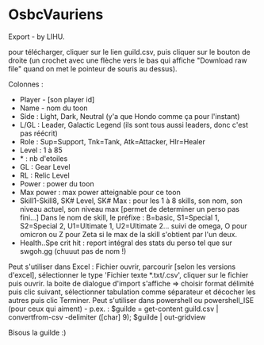 # OsbcVauriens

Export - by LIHU.

pour télécharger, cliquer sur le lien guild.csv, puis cliquer sur le bouton de droite (un crochet avec une flèche vers le bas qui affiche "Download raw file" quand on met le pointeur de souris au dessus).

Colonnes :
- Player - \[son player id\]
- Name - nom du toon
- Side : Light, Dark, Neutral (y'a que Hondo comme ça pour l'instant)
- L/GL : Leader, Galactic Legend (ils sont tous aussi leaders, donc c'est pas réécrit)
- Role : Sup=Support, Tnk=Tank, Atk=Attacker, Hlr=Healer
- Level : 1 à 85
- \* : nb d'etoiles
- GL : Gear Level
- RL : Relic Level
- Power : power du toon
- Max power : max power atteignable pour ce toon
- Skill1-Skill8, SK# Level, SK# Max : pour les 1 à 8 skills, son nom, son niveau actuel, son niveau max \[permet de determiner un perso pas fini...\]
  Dans le nom de skill, le préfixe : B=basic, S1=Special 1, S2=Special 2, U1=Ultimate 1, U2=Ultimate 2... suivi de omega, O pour omicron ou Z pour Zeta si le max de la skill s'obtient par l'un deux.
- Health..Spe crit hit : report intégral des stats du perso tel que sur swgoh.gg (chuuut pas de nom !)

Peut s'utiliser dans Excel : Fichier ouvrir, parcourir \[selon les versions d'excel\], sélectionner le type 'Fichier texte *.txt/.csv', cliquer sur le fichier puis ouvrir. la boite de dialogue d'import s'affiche => choisir format délimité puis clic suivant, sélectionner tabulation comme séparateur et décocher les autres puis clic Terminer.
Peut s'utiliser dans powershell ou powershell_ISE (pour ceux qui aiment) - p.ex. : $guilde = get-content guild.csv | convertfrom-csv -delimiter (\[char\] 9); $guilde | out-gridview

Bisous la guilde :)
